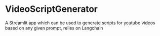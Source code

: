 # VideoScriptGenerator
A Streamlit app which can be used to generate scripts for youtube videos based on any given prompt, relies on Langchain
